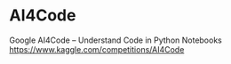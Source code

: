 # AI4Code
Google AI4Code – Understand Code in Python Notebooks https://www.kaggle.com/competitions/AI4Code
